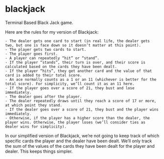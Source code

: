 # blackjack
Terminal Based Black Jack game.

Here are the rules for my version of Blackjack:

    - The dealer gets one card to start (in real life, the dealer gets two, but one is face down so it doesn’t matter at this point).  
    - The player gets two cards to start.  
    - The player goes first.  
    - A player can repeatedly “hit” or “stand”.  
    - If the player “stands”, their turn is over, and their score is calculated based on the cards they have been dealt.  
    - If the player “hits”, they get another card and the value of that card is added to their total score.  
    - An ace normally counts as a 1 or an 11 (whichever is better for the total score). For simplicity, we’ll count it as an 11 here.
    - If the player goes over a score of 21, they bust and lose immediately.
    - The dealer goes after the player.
    - The dealer repeatedly draws until they reach a score of 17 or more, at which point they stand.
    - If the dealer goes over a score of 21, they bust and the player wins immediately.
    - Otherwise, if the player has a higher score than the dealer, the player wins. Otherwise, the player loses (we’ll consider ties as dealer wins for simplicity).  

In our simplified version of Blackjack, we’re not going to keep track of which specific cards the player and the dealer have been dealt. We’ll only track the sum of the values of the cards they have been dealt for the player and dealer. This keeps things simpler.
